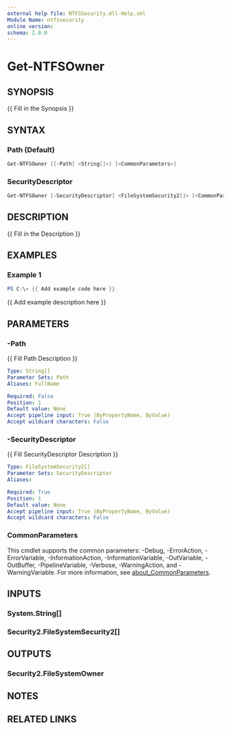 ```yaml
---
external help file: NTFSSecurity.dll-Help.xml
Module Name: ntfssecurity
online version:
schema: 2.0.0
---
```


# Get-NTFSOwner

## SYNOPSIS

{{ Fill in the Synopsis }}

## SYNTAX

### Path (Default)

```PowerShell
Get-NTFSOwner [[-Path] <String[]>] [<CommonParameters>]
```

### SecurityDescriptor

```PowerShell
Get-NTFSOwner [-SecurityDescriptor] <FileSystemSecurity2[]> [<CommonParameters>]
```

## DESCRIPTION

{{ Fill in the Description }}

## EXAMPLES

### Example 1

```PowerShell
PS C:\> {{ Add example code here }}
```

{{ Add example description here }}

## PARAMETERS

### -Path

{{ Fill Path Description }}

```yaml
Type: String[]
Parameter Sets: Path
Aliases: FullName

Required: False
Position: 1
Default value: None
Accept pipeline input: True (ByPropertyName, ByValue)
Accept wildcard characters: False
```

### -SecurityDescriptor

{{ Fill SecurityDescriptor Description }}

```yaml
Type: FileSystemSecurity2[]
Parameter Sets: SecurityDescriptor
Aliases:

Required: True
Position: 1
Default value: None
Accept pipeline input: True (ByPropertyName, ByValue)
Accept wildcard characters: False
```

### CommonParameters

This cmdlet supports the common parameters: -Debug, -ErrorAction, -ErrorVariable, -InformationAction, -InformationVariable, -OutVariable, -OutBuffer, -PipelineVariable, -Verbose, -WarningAction, and -WarningVariable. For more information, see [about_CommonParameters](http://go.microsoft.com/fwlink/?LinkID=113216).

## INPUTS

### System.String[]

### Security2.FileSystemSecurity2[]

## OUTPUTS

### Security2.FileSystemOwner

## NOTES

## RELATED LINKS
